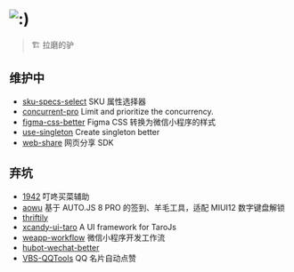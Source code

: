 # ![:)](https://raw.githubusercontent.com/chengpengzhao/emoji/master/%E7%B4%A7%E5%BC%A0.jpg)

> :building_construction: 拉磨的驴

## 维护中

- [sku-specs-select](https://github.com/lbb00/sku-specs-select) SKU 属性选择器
- [concurrent-pro](https://github.com/lbb00/concurrent-pro) Limit and prioritize the concurrency.
- [figma-css-better](https://github.com/lbb00/figma-css-better) Figma CSS 转换为微信小程序的样式
- [use-singleton](https://www.npmjs.com/package/use-singleton) Create singleton better
- [web-share](https://www.npmjs.com/package/@climple/web-share) 网页分享 SDK

## 弃坑

- [1942](https://github.com/lbb00/1942) 叮咚买菜辅助
- [aowu](https://github.com/lbb00/aowu) 基于 AUTO.JS 8 PRO 的签到、羊毛工具，适配 MIUI12 数字键盘解锁
- [thriftily](https://github.com/lbb00/thriftily)
- [xcandy-ui-taro](https://github.com/xxxcandy/xcandy-ui-taro) A UI framework for TaroJs
- [weapp-workflow](https://github.com/lbb00/weapp-workflow) 微信小程序开发工作流
- [hubot-wechat-better](https://github.com/lbb00/hubot-wechat-better)
- [VBS-QQTools](https://github.com/lbb00/VBS-QQTools) QQ 名片自动点赞
